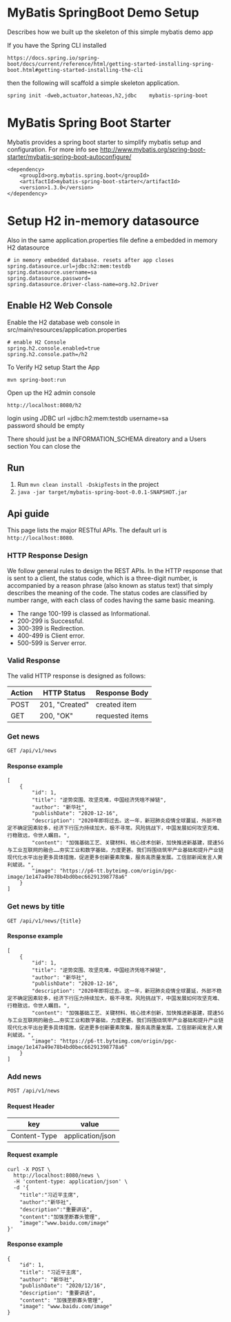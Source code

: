 # MyBatis SpringBoot Demo Setup
Describes how we built up the skeleton of this simple mybatis demo app  

If you have the Spring CLI installed 
```
https://docs.spring.io/spring-boot/docs/current/reference/html/getting-started-installing-spring-boot.html#getting-started-installing-the-cli
```
then the following will scaffold a simple skeleton application.
```
spring init -dweb,actuator,hateoas,h2,jdbc    mybatis-spring-boot
```

# MyBatis Spring Boot Starter
Mybatis provides a spring boot starter to simplify mybatis setup and configuration.
For more info see
http://www.mybatis.org/spring-boot-starter/mybatis-spring-boot-autoconfigure/

```
<dependency>
    <groupId>org.mybatis.spring.boot</groupId>
    <artifactId>mybatis-spring-boot-starter</artifactId>
    <version>1.3.0</version>
</dependency>
```

# Setup H2 in-memory datasource

Also in the same application.properties file 
define a embedded in memory H2 datasource

```
# in memory embedded database. resets after app closes
spring.datasource.url=jdbc:h2:mem:testdb
spring.datasource.username=sa
spring.datasource.password=
spring.datasource.driver-class-name=org.h2.Driver
```
##  Enable H2 Web Console
Enable the H2 database web console in src/main/resources/application.properties

```
# enable H2 Console
spring.h2.console.enabled=true
spring.h2.console.path=/h2
```

To Verify H2 setup Start the App
```
mvn spring-boot:run 
```

Open up the H2 admin console
```
http://localhost:8080/h2
```
login using 
JDBC url =jdbc:h2:mem:testdb
username=sa  
password should be empty

There should just be a INFORMATION_SCHEMA direatory and a Users section
You can close the 

## Run 
1. Run `mvn clean install -DskipTests` in the project
2. `java -jar target/mybatis-spring-boot-0.0.1-SNAPSHOT.jar`

## Api guide
This page lists the major RESTful APIs. The default url is `http://localhost:8080`.

### HTTP Response Design
We follow general rules to design the REST APIs. In the HTTP response that is sent to a client, 
the status code, which is a three-digit number, is accompanied by a reason phrase (also known as status text) that simply describes the meaning of the code. 
The status codes are classified by number range, with each class of codes having the same basic meaning.
* The range 100-199 is classed as Informational.
* 200-299 is Successful.
* 300-399 is Redirection.
* 400-499 is Client error.
* 500-599 is Server error.

### Valid Response
The valid HTTP response is designed as follows:

| Action | HTTP Status | Response Body |
| ---- | ------------------ | ------ |
| POST | 201, "Created" | created item |
| GET | 200, "OK" | requested items | 

### Get news
`GET /api/v1/news`

#### Response example
```
[
    {
        "id": 1,
        "title": "逆势突围、攻坚克难，中国经济凭啥不掉链",
        "author": "新华社",
        "publishDate": "2020-12-16",
        "description": "2020年即将过去。这一年，新冠肺炎疫情全球蔓延，外部不稳定不确定因素较多，经济下行压力持续加大，极不寻常。风险挑战下，中国发展如何攻坚克难、行稳致远，令世人瞩目。",
        "content": "加强基础工艺、关键材料、核心技术创新，加快推进新基建，提速5G与工业互联网的融合……夯实工业和数字基础，力度更甚。我们将围绕筑牢产业基础和提升产业链现代化水平出台更多具体措施，促进更多创新要素聚集，服务高质量发展。工信部新闻发言人黄利斌说。",
        "image": "https://p6-tt.byteimg.com/origin/pgc-image/1e147a49e78b4bd0bec66291398778a6"
    }
]
```


### Get news by title
`GET /api/v1/news/{title}`

#### Response example
```
[
    {
        "id": 1,
        "title": "逆势突围、攻坚克难，中国经济凭啥不掉链",
        "author": "新华社",
        "publishDate": "2020-12-16",
        "description": "2020年即将过去。这一年，新冠肺炎疫情全球蔓延，外部不稳定不确定因素较多，经济下行压力持续加大，极不寻常。风险挑战下，中国发展如何攻坚克难、行稳致远，令世人瞩目。",
        "content": "加强基础工艺、关键材料、核心技术创新，加快推进新基建，提速5G与工业互联网的融合……夯实工业和数字基础，力度更甚。我们将围绕筑牢产业基础和提升产业链现代化水平出台更多具体措施，促进更多创新要素聚集，服务高质量发展。工信部新闻发言人黄利斌说。",
        "image": "https://p6-tt.byteimg.com/origin/pgc-image/1e147a49e78b4bd0bec66291398778a6"
    }
]
```

### Add news
`POST /api/v1/news`

#### Request Header
| key          | value            |
| ------------ | ---------------- |
| Content-Type | application/json |


#### Request example
```
curl -X POST \
  http://localhost:8080/news \
  -H 'content-type: application/json' \
  -d '{
    "title":"习近平主席",
    "author":"新华社",
    "description":"重要讲话",
    "content":"加强垄断寡头管理",
    "image":"www.baidu.com/image"
}'
```

#### Response example
```
{
    "id": 1,
    "title": "习近平主席",
    "author": "新华社",
    "publishDate": "2020/12/16",
    "description": "重要讲话",
    "content": "加强垄断寡头管理",
    "image": "www.baidu.com/image"
}
```